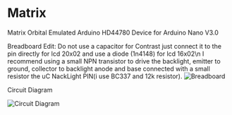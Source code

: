 Matrix
======

Matrix Orbital Emulated Arduino HD44780 Device for Arduino Nano V3.0

Breadboard
Edit: Do not use a capacitor for Contrast just connect it to the pin directly for lcd 20x02 and use a diode (1n4148) for lcd 16x02\n
I recommend using a small NPN transistor to drive the backlight, emitter to ground, collector to backlight anode and base connected with a small resistor the uC NackLight PIN(i use BC337 and 12k resistor).
![Breadboard](http://s10.postimg.org/roe0sj1ll/tisplay_breadboard.png)

Circuit Diagram

![Circuit Diagram](http://s23.postimg.org/ijjwnjtqz/tisplay_circuit.png)
